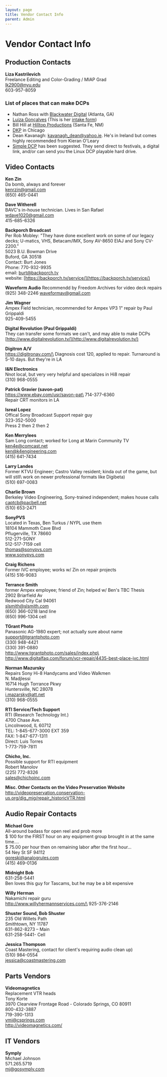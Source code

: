```yaml
---
layout: page
title: Vendor Contact Info
parent: Admin
---
```


# Vendor Contact Info

## Production Contacts

**Liza Kastrilevich**\
Freelance Editing and Color-Grading / MIAP Grad\
lk2900@nyu.edu\
603-957-8059

### List of places that can make DCPs
* Nathan Ross with [Blackwater Digital](https://www.blackwater.digital/) (Atlanta, GA)
* [Luiza Gonçalves](https://www.linkedin.com/in/luiza-lou-goncalves-514598138/) (This is her [intake form](https://docs.google.com/forms/d/e/1FAIpQLSd6VfYhJB2aEdjCgHdxCN9S-eb05nwcynHdbF63UDFAhnRahg/viewform))
* Bill Hill at [Hilltop Productions](www.hilltopproductionsllc.com) (Santa Fe, NM)
* [DKP](https://dkp-image.com/encoding/dcp/) in Chicago
* Dean Kavanagh: kavanagh_dean@yahoo.ie. He's in Ireland but comes highly recommended from Kieran O'Leary
* [Simple DCP](https://www.simpledcp.com/) has been suggested. They send direct to festivals, a digital link, and/or can send you the Linux DCP playable hard drive.

## Video Contacts

**Ken Zin**\
Da bomb, always and forever\
kenrzin@gmail.com\
(650) 465-0441

**Dave Witherell**\
BAVC's in-house technician. Lives in San Rafael\
wdave1020@gmail.com\
415-685-6326

**Backporch Broadcast**\
Per Rob Mobley: "They have done excellent work on some of our legacy decks; U-matics, VHS, Betacam/IMX, Sony AV-8650 EIAJ and Sony CV-2200."\
5023 B.U. Bowman Drive\
Buford, GA  30518\
Contact:  Burt Jones\
Phone: 770-932-9935\
email: burt@backporch.tv\
website:  [https://backporch.tv/service/](https://backporch.tv/service/)

**Waveform Audio**
Recommendd by Freedom Archives for video deck repairs
(925) 348-2246
waveformav@gmail.com

**Jim Wagner**\
Ampex Field technician, recommended for Ampex VP3 1" repair by Paul Grippaldi\
925-409-5455

**Digital Revolution (Paul Grippaldi)**\
They can transfer some formats we can't, and may able to make DCPs
[http://www.digitalrevolution.tv/](http://www.digitalrevolution.tv/)

**Digitron A/V**\
https://digitronav.com/\
Diagnosis cost 120, applied to repair. Turnaround is 5-10 days. But they're in LA

**I&N Electronics**\
Nnot local, but very very helpful and specializes in Hi8 repair\
(310) 968-0555

**Patrick Gravier (savon-pat)**\
https://www.ebay.com/usr/savon-pat\
714-377-6360\
Repair CRT monitors in LA

**Isreal Lopez**\
Offical Sony Broadcast Support repair guy\
323-352-5000\
Press 2 then 2 then 2

**Ken Merrylees**\
Sam Long contact; worked for Long at Marin Community TV\
ken4e@comcast.net\
ken@k4engineering.com\
(415) 641-7434

**Larry Landes**\
Former KTVU Engineer; Castro Valley resident; kinda out of the game, but will still\ work on newer professional formats like Digibeta)\
(510) 697-0083

**Charlie Brown**\
Berkeley Video Engineering, Sony-trained independent; makes house calls\
captcb@pacbell.net\
(510) 653-2471

**SonyPVS**\
Located in Texas, Ben Turkus / NYPL use them\
18104 Mammoth Cave Blvd\
Pflugerville, TX 78660\
512-271-SONY\
512-517-7159 cell\
thomas@sonypvs.com\
www.sonypvs.com

**Craig Richens**\
Former IVC employee; works w/ Zin on repair projects\
(415) 516-9083

**Terrance Smith**\
former Ampex employee; friend of Zin; helped w/ Ben's TBC Thesis\
2902 Briarfield Av\
Redwood City Cal 94061\
slsmith@slsmith.com\
(650) 366-0218 land line\
(650) 996-1304 cell

**TGrant Photo**\
Panasonic AG-1980 expert; not actually sure about name\
support@tgrantphoto.com\
(330) 948-4421\
(330) 391-0880\
http://www.tgrantphoto.com/sales/index.php\
http://www.digitalfaq.com/forum/vcr-repair/4435-best-place-jvc.html

**Norman Mazursky**\
Repairs Sony Hi-8 Handycams and Video Walkmen\
N. Madjlessi\
16714 Hugh Torrance Pkwy\
Huntersville, NC 28078\
i.mazarsky@att.net\
(310) 968-0555

**RTI Service/Tech Support**\
RTI (Research Technology Int.)\
4700 Chase Ave.\
Lincolnwood, IL 60712\
TEL: 1-845-677-3000 EXT 359\
FAX: 1-847-677-1311\
Direct: Luis Torres\
1-773-759-7811

**Chicho, Inc.**\
Possible support for RTI equipment\
Robert Manolov\
(225) 772-8326\
sales@chichoinc.com

**Misc. Other Contacts on the Video Preservation Website**\
http://videopreservation.conservation-us.org/dig_mig/repair_historicVTR.html

## Audio Repair Contacts

**Michael Gore**\
All-around badass for open reel and prob more\
$ 100 for the FIRST hour on any equipment group brought in at the same time....\
$ 75.00 per hour then on remaining labor after the first hour...\
54 Ney St  SF 94112\
goreski@analogrules.com\
(415) 469-0136

**Midnight Bob**\
631-258-5441\
Ben loves this guy for Tascams, but he may be a bit expensive

**Willy Herman**\
Nakamichi repair guru\
http://www.willyhermannservices.com/\
925-376-2146

**Shuster Sound, Bob Shuster**\
235 Old Willets Path\
Smithtown, NY 11787\
631-862-8273 – Main\
631-258-5441- Cell

**Jessica Thompson**\
Coast Mastering, contact for client's requiring audio clean up)\
(510) 984-0554\
jessica@coastmastering.com

## Parts Vendors

**Videomagnetics**\
Replacement VTR heads\
Tony Korte\
3970 Clearview Frontage Road - Colorado Springs, CO 80911\
800-432-3887\
719-390-1313\
vmi@csprings.com\
http://videomagnetics.com/

## IT Vendors

**Symply**\
Michael Johnson\
571.265.5719\
mj@gosymply.com
